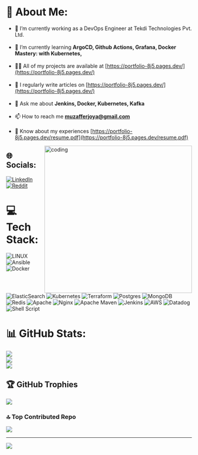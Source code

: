 # 💫 About Me:
- 🔭 I’m currently working as a DevOps Engineer at Tekdi Technologies Pvt. Ltd.<br><br> 
- 🌱 I’m currently learning **ArgoCD, Github Actions, Grafana, Docker Mastery: with Kubernetes,**<br><br> 
- 👨‍💻 All of my projects are available at [https://portfolio-8j5.pages.dev/](https://portfolio-8j5.pages.dev/)<br><br> 
- 📝 I regularly write articles on [https://portfolio-8j5.pages.dev/](https://portfolio-8j5.pages.dev/)<br><br> 
- 💬 Ask me about **Jenkins, Docker, Kubernetes, Kafka**<br><br> 
- 📫 How to reach me **muzafferjoya@gmail.com**<br><br> 
- 📄 Know about my experiences [https://portfolio-8j5.pages.dev/resume.pdf](https://portfolio-8j5.pages.dev/resume.pdf)

<img align="right" alt="coding" width="400" src="https://th.bing.com/th/id/R.54e37d8074ebcde1d96c77d7b2a7f310?rik=fX3JSCseIbYcKA&pid=ImgRaw&r=0">

## 🌐 Socials:
[![LinkedIn](https://img.shields.io/badge/LinkedIn-%230077B5.svg?logo=linkedin&logoColor=white)](https://linkedin.com/in/muzaffarjoya) [![Reddit](https://img.shields.io/badge/Reddit-%23FF4500.svg?logo=Reddit&logoColor=white)](https://reddit.com/user/muzaffar-khan) 

# 💻 Tech Stack:
![LINUX](https://img.shields.io/badge/Linux-FCC624?style=for-the-badge&logo=linux&logoColor=black) ![Ansible](https://img.shields.io/badge/ansible-%231A1918.svg?style=for-the-badge&logo=ansible&logoColor=white) ![Docker](https://img.shields.io/badge/docker-%230db7ed.svg?style=for-the-badge&logo=docker&logoColor=white) ![ElasticSearch](https://img.shields.io/badge/-ElasticSearch-005571?style=for-the-badge&logo=elasticsearch) ![Kubernetes](https://img.shields.io/badge/kubernetes-%23326ce5.svg?style=for-the-badge&logo=kubernetes&logoColor=white) ![Terraform](https://img.shields.io/badge/terraform-%235835CC.svg?style=for-the-badge&logo=terraform&logoColor=white) ![Postgres](https://img.shields.io/badge/postgres-%23316192.svg?style=for-the-badge&logo=postgresql&logoColor=white) ![MongoDB](https://img.shields.io/badge/MongoDB-%234ea94b.svg?style=for-the-badge&logo=mongodb&logoColor=white) ![Redis](https://img.shields.io/badge/redis-%23DD0031.svg?style=for-the-badge&logo=redis&logoColor=white) ![Apache](https://img.shields.io/badge/apache-%23D42029.svg?style=for-the-badge&logo=apache&logoColor=white) ![Nginx](https://img.shields.io/badge/nginx-%23009639.svg?style=for-the-badge&logo=nginx&logoColor=white) ![Apache Maven](https://img.shields.io/badge/Apache%20Maven-C71A36?style=for-the-badge&logo=Apache%20Maven&logoColor=white) ![Jenkins](https://img.shields.io/badge/jenkins-%232C5263.svg?style=for-the-badge&logo=jenkins&logoColor=white) ![AWS](https://img.shields.io/badge/AWS-%23FF9900.svg?style=for-the-badge&logo=amazon-aws&logoColor=white) ![Datadog](https://img.shields.io/badge/datadog-%23632CA6.svg?style=for-the-badge&logo=datadog&logoColor=white) ![Shell Script](https://img.shields.io/badge/shell_script-%23121011.svg?style=for-the-badge&logo=gnu-bash&logoColor=white)
# 📊 GitHub Stats:
![](https://github-readme-stats.vercel.app/api?username=muzafferjoya&theme=vue-dark&hide_border=false&include_all_commits=false&count_private=false)<br/>
![](https://github-readme-streak-stats.herokuapp.com/?user=muzafferjoya&theme=vue-dark&hide_border=false)<br/>
![](https://github-readme-stats.vercel.app/api/top-langs/?username=muzafferjoya&theme=vue-dark&hide_border=false&include_all_commits=false&count_private=false&layout=compact)

## 🏆 GitHub Trophies
![](https://github-profile-trophy.vercel.app/?username=muzafferjoya&theme=radical&no-frame=false&no-bg=true&margin-w=4)

### 🔝 Top Contributed Repo
![](https://github-contributor-stats.vercel.app/api?username=muzafferjoya&limit=5&theme=dark&combine_all_yearly_contributions=true)

---
[![](https://visitcount.itsvg.in/api?id=muzafferjoya&icon=0&color=0)](https://visitcount.itsvg.in)

<!-- Proudly created with GPRM ( https://gprm.itsvg.in ) -->
